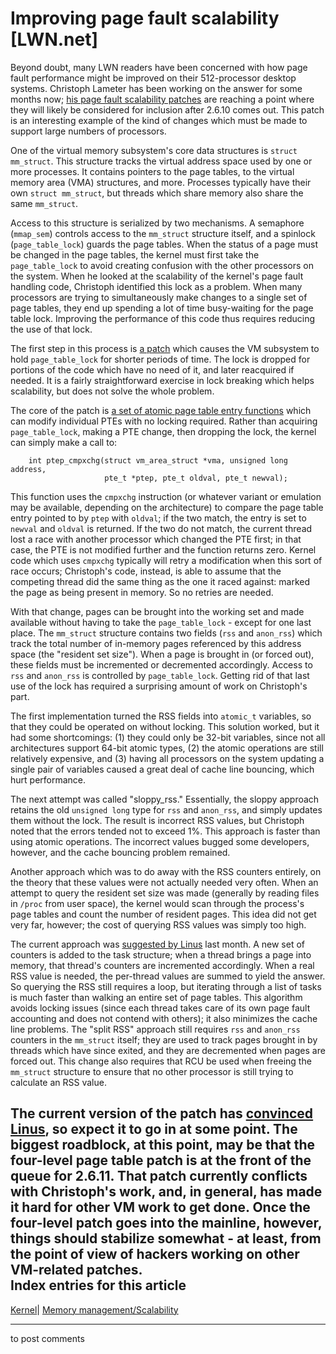 # Improving page fault scalability [LWN.net]

Beyond doubt, many LWN readers have been concerned with how page fault performance might be improved on their 512-processor desktop systems. Christoph Lameter has been working on the answer for some months now; [his page fault scalability patches](/Articles/113870/) are reaching a point where they will likely be considered for inclusion after 2.6.10 comes out. This patch is an interesting example of the kind of changes which must be made to support large numbers of processors. 

One of the virtual memory subsystem's core data structures is `struct mm_struct`. This structure tracks the virtual address space used by one or more processes. It contains pointers to the page tables, to the virtual memory area (VMA) structures, and more. Processes typically have their own `struct mm_struct`, but threads which share memory also share the same `mm_struct`. 

Access to this structure is serialized by two mechanisms. A semaphore (`mmap_sem`) controls access to the `mm_struct` structure itself, and a spinlock (`page_table_lock`) guards the page tables. When the status of a page must be changed in the page tables, the kernel must first take the `page_table_lock` to avoid creating confusion with the other processors on the system. When he looked at the scalability of the kernel's page fault handling code, Christoph identified this lock as a problem. When many processors are trying to simultaneously make changes to a single set of page tables, they end up spending a lot of time busy-waiting for the page table lock. Improving the performance of this code thus requires reducing the use of that lock. 

The first step in this process is [a patch](http://lwn.net/Articles/113871/) which causes the VM subsystem to hold `page_table_lock` for shorter periods of time. The lock is dropped for portions of the code which have no need of it, and later reacquired if needed. It is a fairly straightforward exercise in lock breaking which helps scalability, but does not solve the whole problem. 

The core of the patch is [a set of atomic page table entry functions](/Articles/113875/) which can modify individual PTEs with no locking required. Rather than acquiring `page_table_lock`, making a PTE change, then dropping the lock, the kernel can simply make a call to: 
    
    
        int ptep_cmpxchg(struct vm_area_struct *vma, unsigned long address, 
                         pte_t *ptep, pte_t oldval, pte_t newval);
    

This function uses the `cmpxchg` instruction (or whatever variant or emulation may be available, depending on the architecture) to compare the page table entry pointed to by `ptep` with `oldval`; if the two match, the entry is set to `newval` and `oldval` is returned. If the two do not match, the current thread lost a race with another processor which changed the PTE first; in that case, the PTE is not modified further and the function returns zero. Kernel code which uses `cmpxchg` typically will retry a modification when this sort of race occurs; Christoph's code, instead, is able to assume that the competing thread did the same thing as the one it raced against: marked the page as being present in memory. So no retries are needed. 

With that change, pages can be brought into the working set and made available without having to take the `page_table_lock` \- except for one last place. The `mm_struct` structure contains two fields (`rss` and `anon_rss`) which track the total number of in-memory pages referenced by this address space (the "resident set size"). When a page is brought in (or forced out), these fields must be incremented or decremented accordingly. Access to `rss` and `anon_rss` is controlled by `page_table_lock`. Getting rid of that last use of the lock has required a surprising amount of work on Christoph's part. 

The first implementation turned the RSS fields into `atomic_t` variables, so that they could be operated on without locking. This solution worked, but it had some shortcomings: (1) they could only be 32-bit variables, since not all architectures support 64-bit atomic types, (2) the atomic operations are still relatively expensive, and (3) having all processors on the system updating a single pair of variables caused a great deal of cache line bouncing, which hurt performance. 

The next attempt was called "sloppy_rss." Essentially, the sloppy approach retains the old `unsigned long` type for `rss` and `anon_rss`, and simply updates them without the lock. The result is incorrect RSS values, but Christoph noted that the errors tended not to exceed 1%. This approach is faster than using atomic operations. The incorrect values bugged some developers, however, and the cache bouncing problem remained. 

Another approach which was to do away with the RSS counters entirely, on the theory that these values were not actually needed very often. When an attempt to query the resident set size was made (generally by reading files in `/proc` from user space), the kernel would scan through the process's page tables and count the number of resident pages. This idea did not get very far, however; the cost of querying RSS values was simply too high. 

The current approach was [suggested by Linus](/Articles/114612/) last month. A new set of counters is added to the task structure; when a thread brings a page into memory, that thread's counters are incremented accordingly. When a real RSS value is needed, the per-thread values are summed to yield the answer. So querying the RSS still requires a loop, but iterating through a list of tasks is much faster than walking an entire set of page tables. This algorithm avoids locking issues (since each thread takes care of its own page fault accounting and does not contend with others); it also minimizes the cache line problems. The "split RSS" approach still requires `rss` and `anon_rss` counters in the `mm_struct` itself; they are used to track pages brought in by threads which have since exited, and they are decremented when pages are forced out. This change also requires that RCU be used when freeing the `mm_struct` structure to ensure that no other processor is still trying to calculate an RSS value. 

The current version of the patch has [convinced Linus](/Articles/114614/), so expect it to go in at some point. The biggest roadblock, at this point, may be that the four-level page table patch is at the front of the queue for 2.6.11. That patch currently conflicts with Christoph's work, and, in general, has made it hard for other VM work to get done. Once the four-level patch goes into the mainline, however, things should stabilize somewhat - at least, from the point of view of hackers working on other VM-related patches.  
Index entries for this article  
---  
[Kernel](/Kernel/Index)| [Memory management/Scalability](/Kernel/Index#Memory_management-Scalability)  
  


* * *

to post comments 
